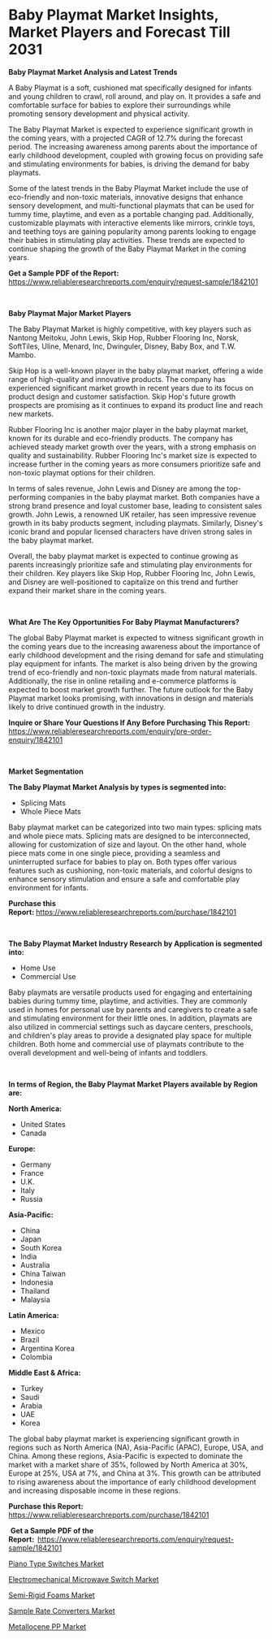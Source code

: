 <p><h1>Baby Playmat Market Insights, Market Players and Forecast Till 2031</h1></p><p><strong>Baby Playmat Market Analysis and Latest Trends</strong></p>
<p><p>A Baby Playmat is a soft, cushioned mat specifically designed for infants and young children to crawl, roll around, and play on. It provides a safe and comfortable surface for babies to explore their surroundings while promoting sensory development and physical activity.</p><p>The Baby Playmat Market is expected to experience significant growth in the coming years, with a projected CAGR of 12.7% during the forecast period. The increasing awareness among parents about the importance of early childhood development, coupled with growing focus on providing safe and stimulating environments for babies, is driving the demand for baby playmats.</p><p>Some of the latest trends in the Baby Playmat Market include the use of eco-friendly and non-toxic materials, innovative designs that enhance sensory development, and multi-functional playmats that can be used for tummy time, playtime, and even as a portable changing pad. Additionally, customizable playmats with interactive elements like mirrors, crinkle toys, and teething toys are gaining popularity among parents looking to engage their babies in stimulating play activities. These trends are expected to continue shaping the growth of the Baby Playmat Market in the coming years.</p></p>
<p><strong>Get a Sample PDF of the Report:&nbsp;</strong> <a href="https://www.reliableresearchreports.com/enquiry/request-sample/1842101">https://www.reliableresearchreports.com/enquiry/request-sample/1842101</a></p>
<p>&nbsp;</p>
<p><strong>Baby Playmat Major Market Players</strong></p>
<p><p>The Baby Playmat Market is highly competitive, with key players such as Nantong Meitoku, John Lewis, Skip Hop, Rubber Flooring Inc, Norsk, SoftTiles, Uline, Menard, Inc, Dwinguler, Disney, Baby Box, and T.W. Mambo.</p><p>Skip Hop is a well-known player in the baby playmat market, offering a wide range of high-quality and innovative products. The company has experienced significant market growth in recent years due to its focus on product design and customer satisfaction. Skip Hop's future growth prospects are promising as it continues to expand its product line and reach new markets.</p><p>Rubber Flooring Inc is another major player in the baby playmat market, known for its durable and eco-friendly products. The company has achieved steady market growth over the years, with a strong emphasis on quality and sustainability. Rubber Flooring Inc's market size is expected to increase further in the coming years as more consumers prioritize safe and non-toxic playmat options for their children.</p><p>In terms of sales revenue, John Lewis and Disney are among the top-performing companies in the baby playmat market. Both companies have a strong brand presence and loyal customer base, leading to consistent sales growth. John Lewis, a renowned UK retailer, has seen impressive revenue growth in its baby products segment, including playmats. Similarly, Disney's iconic brand and popular licensed characters have driven strong sales in the baby playmat market.</p><p>Overall, the baby playmat market is expected to continue growing as parents increasingly prioritize safe and stimulating play environments for their children. Key players like Skip Hop, Rubber Flooring Inc, John Lewis, and Disney are well-positioned to capitalize on this trend and further expand their market share in the coming years.</p></p>
<p>&nbsp;</p>
<p><strong>What Are The Key Opportunities For Baby Playmat Manufacturers?</strong></p>
<p><p>The global Baby Playmat market is expected to witness significant growth in the coming years due to the increasing awareness about the importance of early childhood development and the rising demand for safe and stimulating play equipment for infants. The market is also being driven by the growing trend of eco-friendly and non-toxic playmats made from natural materials. Additionally, the rise in online retailing and e-commerce platforms is expected to boost market growth further. The future outlook for the Baby Playmat market looks promising, with innovations in design and materials likely to drive continued growth in the industry.</p></p>
<p><strong>Inquire or Share Your Questions If Any Before Purchasing This Report:</strong> <a href="https://www.reliableresearchreports.com/enquiry/pre-order-enquiry/1842101">https://www.reliableresearchreports.com/enquiry/pre-order-enquiry/1842101</a></p>
<p>&nbsp;</p>
<p><strong>Market Segmentation</strong></p>
<p><strong>The Baby Playmat Market Analysis by types is segmented into:</strong></p>
<p><ul><li>Splicing Mats</li><li>Whole Piece Mats</li></ul></p>
<p><p>Baby playmat market can be categorized into two main types: splicing mats and whole piece mats. Splicing mats are designed to be interconnected, allowing for customization of size and layout. On the other hand, whole piece mats come in one single piece, providing a seamless and uninterrupted surface for babies to play on. Both types offer various features such as cushioning, non-toxic materials, and colorful designs to enhance sensory stimulation and ensure a safe and comfortable play environment for infants.</p></p>
<p><strong>Purchase this Report:&nbsp;</strong><a href="https://www.reliableresearchreports.com/purchase/1842101">https://www.reliableresearchreports.com/purchase/1842101</a></p>
<p>&nbsp;</p>
<p><strong>The Baby Playmat Market Industry Research by Application is segmented into:</strong></p>
<p><ul><li>Home Use</li><li>Commercial Use</li></ul></p>
<p><p>Baby playmats are versatile products used for engaging and entertaining babies during tummy time, playtime, and activities. They are commonly used in homes for personal use by parents and caregivers to create a safe and stimulating environment for their little ones. In addition, playmats are also utilized in commercial settings such as daycare centers, preschools, and children's play areas to provide a designated play space for multiple children. Both home and commercial use of playmats contribute to the overall development and well-being of infants and toddlers.</p></p>
<p>&nbsp;</p>
<p><strong>In terms of Region, the Baby Playmat Market Players available by Region are:</strong></p>
<p>
    <p> <strong> North America: </strong>
        <ul>
            <li>United States</li>
            <li>Canada</li>
        </ul>
        </p> 
    <p> <strong> Europe: </strong>
        <ul>
            <li>Germany</li>
            <li>France</li>
            <li>U.K.</li>
            <li>Italy</li>
            <li>Russia</li>
        </ul>
        </p> 
    <p> <strong> Asia-Pacific: </strong>
        <ul>
            <li>China</li>
            <li>Japan</li>
            <li>South Korea</li>
            <li>India</li>
            <li>Australia</li>
            <li>China Taiwan</li>
            <li>Indonesia</li>
            <li>Thailand</li>
            <li>Malaysia</li>
        </ul>
        </p> 
    <p> <strong> Latin America: </strong>
        <ul>
            <li>Mexico</li>
            <li>Brazil</li>
            <li>Argentina Korea</li>
            <li>Colombia</li>
        </ul>
        </p> 
    <p> <strong> Middle East & Africa: </strong>
        <ul>
            <li>Turkey</li>
            <li>Saudi</li>
            <li>Arabia</li>
            <li>UAE</li>
            <li>Korea</li>
        </ul>
    </p>
    </p>
<p><p>The global baby playmat market is experiencing significant growth in regions such as North America (NA), Asia-Pacific (APAC), Europe, USA, and China. Among these regions, Asia-Pacific is expected to dominate the market with a market share of 35%, followed by North America at 30%, Europe at 25%, USA at 7%, and China at 3%. This growth can be attributed to rising awareness about the importance of early childhood development and increasing disposable income in these regions.</p></p>
<p><strong>Purchase this Report: </strong><a href="https://www.reliableresearchreports.com/purchase/1842101">https://www.reliableresearchreports.com/purchase/1842101</a></p>
<p>&nbsp;<strong>Get a Sample PDF of the Report:&nbsp;&nbsp;</strong><a href="https://www.reliableresearchreports.com/enquiry/request-sample/1842101">https://www.reliableresearchreports.com/enquiry/request-sample/1842101</a></p>
<p><strong></strong></p>
<p><p><a href="https://medium.com/@brianhernandez1926/piano-type-switches-market-size-reveals-the-best-marketing-channels-in-global-industry-bc4a2ce079cb">Piano Type Switches Market</a></p><p><a href="https://medium.com/@venaschumm2023/electromechanical-microwave-switch-market-comprehensive-assessment-by-type-application-and-5919d1a7aebf">Electromechanical Microwave Switch Market</a></p><p><a href="https://github.com/wwwkeltoum/Market-Research-Report-List-2/blob/main/semi-rigid-foams-market.md">Semi-Rigid Foams Market</a></p><p><a href="https://medium.com/@venaschumm2023/sample-rate-converters-market-comprehensive-assessment-by-type-application-and-geography-302d6c26fa94">Sample Rate Converters Market</a></p><p><a href="https://medium.com/@dylangilbert65/metallocene-pp-market-insight-market-trends-growth-forecasted-from-2024-to-2031-bf57bff090a1">Metallocene PP Market</a></p></p>